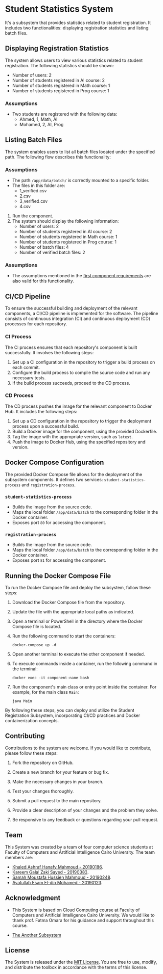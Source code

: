 # Student Statistics System

It's a subsystem that provides statistics related to student registration. It includes two functionalities: displaying registration statistics and listing batch files.

## Displaying Registration Statistics

The system allows users to view various statistics related to student registration. The following statistics should be shown:

- Number of users: 2
- Number of students registered in AI course: 2
- Number of students registered in Math course: 1
- Number of students registered in Prog course: 1

### Assumptions

- Two students are registered with the following data:
  - Ahmed, 1, Math, AI
  - Mohamed, 2, AI, Prog

## Listing Batch Files

The system enables users to list all batch files located under the specified path. The following flow describes this functionality:

### Assumptions

- The path `/app/data/batch/` is correctly mounted to a specific folder.
- The files in this folder are:
  - 1_verified.csv
  - 2.csv
  - 3_verified.csv
  - 4.csv

1. Run the component.
2. The system should display the following information:
   - Number of users: 2
   - Number of students registered in AI course: 2
   - Number of students registered in Math course: 1
   - Number of students registered in Prog course: 1
   - Number of batch files: 4
   - Number of verified batch files: 2

### Assumptions

- The assumptions mentioned in the [first component requirements](https://github.com/KhaledAshrafH/Students-Registration-System) are also valid for this functionality.

## CI/CD Pipeline

To ensure the successful building and deployment of the relevant components, a CI/CD pipeline is implemented for the software. The pipeline consists of continuous integration (CI) and continuous deployment (CD) processes for each repository.

### CI Process

The CI process ensures that each repository's component is built successfully. It involves the following steps:

1. Set up a CI configuration in the repository to trigger a build process on each commit.
2. Configure the build process to compile the source code and run any necessary tests.
3. If the build process succeeds, proceed to the CD process.

### CD Process

The CD process pushes the image for the relevant component to Docker Hub. It includes the following steps:

1. Set up a CD configuration in the repository to trigger the deployment process upon a successful build.
2. Build a Docker image for the component, using the provided Dockerfile.
3. Tag the image with the appropriate version, such as `latest`.
4. Push the image to Docker Hub, using the specified repository and version.

## Docker Compose Configuration

The provided Docker Compose file allows for the deployment of the subsystem components. It defines two services: `student-statistics-process` and `registration-process`.

### `student-statistics-process`

- Builds the image from the source code.
- Maps the local folder `/app/data/batch` to the corresponding folder in the Docker container.
- Exposes port `80` for accessing the component.

### `registration-process`

- Builds the image from the source code.
- Maps the local folder `/app/data/batch` to the corresponding folder in the Docker container.
- Exposes port `81` for accessing the component.

## Running the Docker Compose File

To run the Docker Compose file and deploy the subsystem, follow these steps:

1. Download the Docker Compose file from the repository.
2. Update the file with the appropriate local paths as indicated.
3. Open a terminal or PowerShell in the directory where the Docker Compose file is located.
4. Run the following command to start the containers:

    ```
    docker-compose up -d
    ```

5. Open another terminal to execute the other component if needed.
6. To execute commands inside a container, run the following command in the terminal:

    ```
    docker exec -it component-name bash
    ```

7. Run the component's main class or entry point inside the container. For example, for the main class `Main`:

    ```
    java Main
    ```

By following these steps, you can deploy and utilize the Student Registration Subsystem, incorporating CI/CD practices and Docker containerization concepts.


## Contributing

Contributions to the system are welcome. If you would like to contribute, please follow these steps:

1. Fork the repository on GitHub.

2. Create a new branch for your feature or bug fix.

3. Make the necessary changes in your branch.

4. Test your changes thoroughly.

5. Submit a pull request to the main repository.

6. Provide a clear description of your changes and the problem they solve.

7. Be responsive to any feedback or questions regarding your pull request.

## Team

This System was created by a team of four computer science students at Faculty of Computers and Artificial Intelligence Cairo University. The team members are:

- [Khaled Ashraf Hanafy Mahmoud - 20190186](https://github.com/KhaledAshrafH).
- [Kareem Galal Zaki Sayed - 20190383](https://github.com/kareemgalall).
- [Samah Moustafa Hussien Mahmoud - 20190248](https://github.com/Samah-20190248).
- [Ayatullah Esam El-din Mohamed - 20190123](https://github.com/oshaesam1).


## Acknowledgment

- This System is based on Cloud Computing course at Faculty of Computers and Artificial Intelligence Cairo University. We would like to thank prof. Fatma Omara for his guidance and support throughout this course.

- [The Another Subsystem](https://github.com/KhaledAshrafH/Students-Registration-System)

## License

The System is released under the [MIT License](LICENSE.md). You are free to use, modify, and distribute the toolbox in accordance with the terms of this license.
